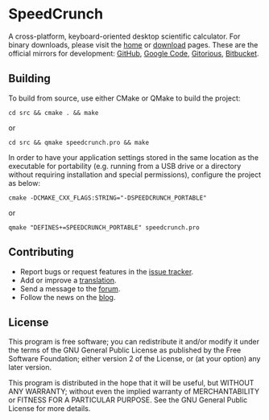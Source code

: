 # SpeedCrunch
A cross-platform, keyboard-oriented desktop scientific calculator. For binary downloads, please visit the [home](http://speedcrunch.org/) or [download](https://bitbucket.org/heldercorreia/speedcrunch/downloads) pages. These are the official mirrors for development: [GitHub](https://github.com/speedcrunch), [Google Code](https://code.google.com/p/speedcrunch/), [Gitorious](https://gitorious.org/speedcrunch), [Bitbucket](https://bitbucket.org/heldercorreia/speedcrunch/).

## Building
To build from source, use either CMake or QMake to build the project:

    cd src && cmake . && make

or

    cd src && qmake speedcrunch.pro && make
    
In order to have your application settings stored in the same location as
the executable for portability (e.g. running from a USB drive or a directory
without requiring installation and special permissions), configure the project
as below:

    cmake -DCMAKE_CXX_FLAGS:STRING="-DSPEEDCRUNCH_PORTABLE"

or

    qmake "DEFINES+=SPEEDCRUNCH_PORTABLE" speedcrunch.pro

## Contributing
- Report bugs or request features in the [issue tracker](http://code.google.com/p/speedcrunch/issues/list).
- Add or improve a [translation](https://www.transifex.com/projects/p/speedcrunch/).
- Send a message to the [forum](https://groups.google.com/group/speedcrunch).
- Follow the news on the [blog](http://speedcrunch.blogspot.com).

## License
This program is free software; you can redistribute it and/or modify
it under the terms of the GNU General Public License as published by
the Free Software Foundation; either version 2 of the License, or
(at your option) any later version.

This program is distributed in the hope that it will be useful,
but WITHOUT ANY WARRANTY; without even the implied warranty of
MERCHANTABILITY or FITNESS FOR A PARTICULAR PURPOSE.  See the
GNU General Public License for more details.
